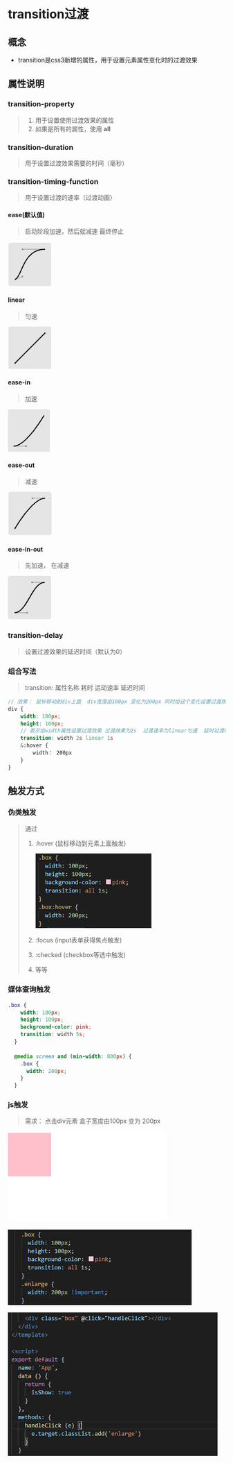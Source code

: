 

# transition过渡

## 概念

* transition是css3新增的属性，用于设置元素属性变化时的过渡效果

## 属性说明

### transition-property

> 1. 用于设置使用过渡效果的属性
> 2. 如果是所有的属性，使用 **all**

### transition-duration

> 用于设置过渡效果需要的时间（毫秒）

### transition-timing-function

> 用于设置过渡的速率（过渡动画）

#### ease(默认值)

> 启动阶段加速，然后就减速 最终停止

![ease](.\imgs\ease.png)

#### linear

> 匀速

![linear](.\imgs\linear.png)

#### ease-in

> 加速

![ease-in](.\imgs\ease-in.png)

#### ease-out

> 减速

![ease-out](.\imgs\ease-out.png)

#### ease-in-out	

> 先加速， 在减速

![微信截图_20210722151806](.\imgs\微信截图_20210722151806.png)

### transition-delay

> 设置过渡效果的延迟时间（默认为0）

### 组合写法



> transition: 属性名称    耗时    运动速率   延迟时间

````scss
// 效果： 鼠标移动到div上面  div宽度由100px 变化为200px 同时给这个变化设置过渡效果
div {
    width: 100px;
    height: 100px;
    // 表示给width属性设置过渡效果 过渡效果为2s  过渡速率为linear匀速  延时过渡时间为1s
    transition: width 2s linear 1s
    &:hover {
        width： 200px
    }
}

````





## 触发方式

### 伪类触发

> 通过
>
> 1. :hover  (鼠标移动到元素上面触发)  
>
>    ![伪类触发transition](.\imgs\伪类触发transition.png)
>
> 2. :focus (input表单获得焦点触发)
>
> 3. :checked (checkbox等选中触发)
>
> 4. 等等



### 媒体查询触发

```scss
.box {
    width: 100px;
    height: 100px;
    background-color: pink;
    transition: width 5s;
  }

  @media screen and (min-width: 800px) {
    .box {
      width: 200px;
    }
  }
```







### js触发

> 需求： 点击div元素  盒子宽度由100px 变为 200px

![transition过渡动画3](.\imgs\transition过渡动画3.png)

![js触发transition1](.\imgs\js触发transition1.png)

![js触发transition2](.\imgs\js触发transition2.png)





